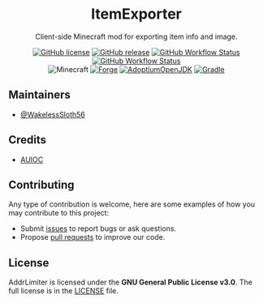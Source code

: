 <h1 align="center">ItemExporter</h1>

<div align="center">

Client-side Minecraft mod for exporting item info and image.

[![GitHub license](https://img.shields.io/github/license/auioc/itemexporter-mcmod?style=flat-square)](/LICENSE)
[![GitHub release](https://img.shields.io/github/v/release/auioc/itemexporter-mcmod?style=flat-square)](https://github.com/auioc/itemexporter-mcmod/releases/latest)
[![GitHub Workflow Status](https://img.shields.io/github/workflow/status/auioc/itemexporter-mcmod/auto-release?label=release%20build&style=flat-square)](https://github.com/auioc/itemexporter-mcmod/actions/workflows/auto-release.yml)
[![GitHub Workflow Status](https://img.shields.io/github/workflow/status/auioc/itemexporter-mcmod/dev-build?label=dev%20build&style=flat-square)](https://github.com/auioc/itemexporter-mcmod/actions/workflows/dev-build.yml)
<br/>
![Minecraft](https://img.shields.io/static/v1?label=Minecraft&message=1.18.2&color=00aa00&style=flat-square)
[![Forge](https://img.shields.io/static/v1?label=Forge&message=40.0.40&color=e04e14&logo=Conda-Forge&style=flat-square)](http://files.minecraftforge.net/net/minecraftforge/forge/index_1.18.2.html)
[![AdoptiumOpenJDK](https://img.shields.io/static/v1?label=AdoptiumOpenJDK&message=17.0.2%2B8&color=brightgreen&logo=java&style=flat-square)](https://adoptium.net/?variant=openjdk17&jvmVariant=hotspot)
[![Gradle](https://img.shields.io/static/v1?label=Gradle&message=7.3&color=brightgreen&logo=gradle&style=flat-square)](https://docs.gradle.org/7.3/release-notes.html)

</div>

## Maintainers

- [@WakelessSloth56](https://github.com/WakelessSloth56)

## Credits

- [AUIOC](https://www.auioc.com)

## Contributing

Any type of contribution is welcome, here are some examples of how you may contribute to this project:

- Submit [issues](https://github.com/auioc/itemexporter-mcmod/issues) to report bugs or ask questions.
- Propose [pull requests](https://github.com/auioc/itemexporter-mcmod/pulls) to improve our code.

## License

AddrLimiter is licensed under the **GNU General Public License v3.0**.
The full license is in the [LICENSE](/LICENSE) file.
